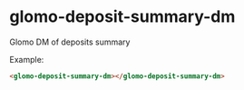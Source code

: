# glomo-deposit-summary-dm

Glomo DM of deposits summary

Example:
```html
<glomo-deposit-summary-dm></glomo-deposit-summary-dm>
```